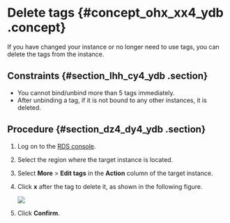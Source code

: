 # Delete tags {#concept_ohx_xx4_ydb .concept}

If you have changed your instance or no longer need to use tags, you can delete the tags from the instance.

## Constraints {#section_lhh_cy4_ydb .section}

-   You cannot bind/unbind more than 5 tags immediately.
-   After unbinding a tag, if it is not bound to any other instances, it is deleted.

## Procedure {#section_dz4_dy4_ydb .section}

1.  Log on to the [RDS console](https://rdsnew.console.aliyun.com/).
2.  Select the region where the target instance is located.
3.  Select **More** \> **Edit tags** in the **Action** column of the target instance.
4.  Click **x** after the tag to delete it, as shown in the following figure.

    ![](http://static-aliyun-doc.oss-cn-hangzhou.aliyuncs.com/assets/img/7972/4154_en-US.png)

5.  Click **Confirm**.

